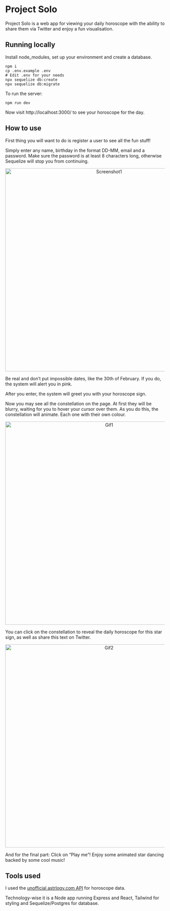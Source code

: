 # Project Solo

Project Solo is a web app for viewing your daily horoscope with the ability to share them via Twitter and enjoy a fun visualisation.

## Running locally

Install node_modules, set up your environment and create a database.

```
npm i
cp .env.example .env
# Edit .env for your needs
npx sequelize db:create
npx sequelize db:migrate
```

To run the server:

```
npm run dev
```

Now visit http://localhost:3000/ to see your horoscope for the day.

## How to use

First thing you will want to do is register a user to see all the fun stuff!

Simply enter any name, birthday in the format DD-MM, email and a password. Make sure the password is at least 8 characters long, otherwise Sequelize will stop you from continuing.

<p align="center">
<img width="640" alt="Screenshot1" src="https://user-images.githubusercontent.com/104982744/216817537-6d9c0fb6-cd84-4255-91e0-4292924f3ac1.png">
</p>

Be real and don’t put impossible dates, like the 30th of February. If you do, the system will alert you in pink.

After you enter, the system will greet you with your horoscope sign.

Now you may see all the constellation on the page. At first they will be blurry, waiting for you to hover your cursor over them. As you do this, the constellation will animate. Each one with their own colour.

<p align="center">
  <img width="640" alt="Gif1" src="https://user-images.githubusercontent.com/104982744/216818323-a71c97ae-8f11-4386-b81b-282fc597f942.gif">
</p>

You can click on the constellation to reveal the daily horoscope for this star sign, as well as share this text on Twitter.

<p align="center">
  <img width="640" alt="Gif2" src="https://user-images.githubusercontent.com/104982744/216818761-c5f48e8c-c0a0-4157-a8bc-d6e84548c350.gif">
</p>


And for the final part: Click on “Play me”! Enjoy some animated star dancing backed by some cool music!

## Tools used

I used the [unofficial astrlogy.com API](https://ohmanda.com/api/horoscope/) for horoscope data. 

Technology-wise it is a Node app running Express and React, Tailwind for styling and Sequelize/Postgres for database.
